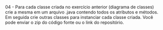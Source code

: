 04 - Para cada classe criada no exercício anterior (diagrama de classes) crie a mesma em um arquivo .java contendo todos os atributos e métodos. Em seguida crie outras classes para instanciar cada classe criada. 
Você pode enviar o zip do código fonte ou o link do repositório.
